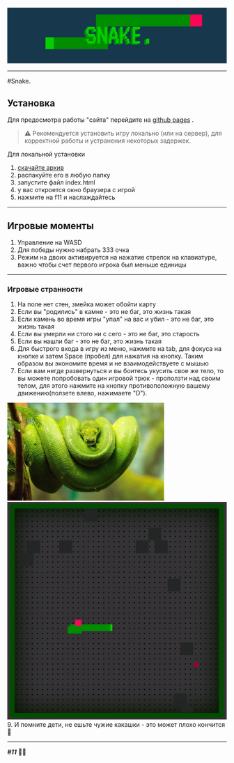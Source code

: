 ![Snake.](sourseToGitHub/headSnake.jpeg)
____
#Snake.
##  Установка
Для предосмотра работы "сайта" перейдите на [github pages](https://doctored11.github.io/SnakeJs.github.io/ "😜клик") . 


>⚠️ Рекомендуется установить игру локально (или на сервер), для корректной работы и устранения некоторых задержек.

Для локальной установки 
1. [скачайте архив](https://github.com/doctored11/SnakeJs.github.io/archive/refs/heads/main.zip "да - это ссылка на архив прямо с github")
2. распакуйте его в любую папку
3. запустите файл index.html
4. у вас откроется окно браузера с игрой
5. нажмите на f11 и наслаждайтесь
___
## Игровые моменты
1. Управление на WASD
2. Для победы нужно набрать 333 очка
3. Режим на двоих активируется на нажатие стрелок на клавиатуре, важно чтобы счет первого игрока был меньше единицы
____
 ### Игровые странности
 1. На поле нет стен, змейка может обойти карту
 2. Если вы "родились" в камне - это не баг, это жизнь такая
 3. Если камень во время игры "упал" на вас и убил - это не баг, это жизнь такая
 5. Если вы умерли ни стого ни с сего - это не баг, это старость
 6. Если вы нашли баг - это не баг, это жизнь такая
7. Для быстрого входа в игру из меню, нажмите на tab, для фокуса на кнопке и затем Space (пробел) для нажатия на кнопку. Таким образом вы экономите время и не взаимодействуете с мышью
8. Если вам негде развернуться и вы боитесь укусить свое же тело, то вы можете попробовать один игровой трюк - проползти над своим телом, для этого нажмите на кнопку противоположную вашему движению(ползете влево, нажимаете "D").

 ![Snake.](sourseToGitHub/python.jpg)
 ![Snake.](sourseToGitHub/snakePetl.jpeg)
9. И помните дети, не ешьте чужие какашки - это может плохо кончится💩
_____
 ___#11___ 🌈🤟







